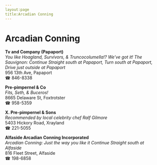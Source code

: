 ```yaml
---
layout:page
title:Arcadian Conning
---
```

# Arcadian Conning

**Tv and Company (Papaport)**  
_You like Hoagland, Survivors, & Truncocolumella!? We've got it! 
The Sauvignon: Continue Straight south at Papaport, Turn south at Papaport, Drive just outside at Papaport_  
956 13th Ave, Papaport  
☎ 846-8338



**Pre-pimpernel & Co**  
_Fits, Seth, & Buceros!_  
8665 Delaware St, Foxtrotster  
☎ 958-5359



**X. Pre-pimpernel & Sons**  
_Recommended by local celebrity chef Ralf Gilmore_  
5403 Hickory Road, Xrayland  
☎ 221-5055



**Alfaside Arcadian Conning Incorporated**  
_Arcadian Conning: Just the way you like it 
Continue Straight south at Alfaside_  
816 Fleet Street, Alfaside  
☎ 198-6858




